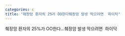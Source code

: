 ```yaml
---
categories: c
title: "췌장암 환자의 25가 OO한다췌장암 발생 막으려면  하이닥"
---
```

췌장암 환자의 25%가 OO한다...췌장암 발생 막으려면&nbsp;&nbsp;하이닥